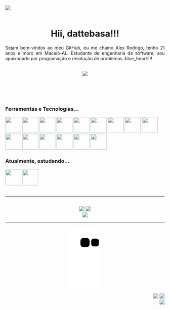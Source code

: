 <img src="https://uploaddeimagens.com.br/images/004/311/518/full/Chibi-Boruto-Uzumaki-by-Marcinha20-on-DeviantArt.png?1674612294" align="left" width="350px" />

<br />
<br />

<div display="inline-block">
 <h1 align="center">Hii, dattebasa!!!</h1>

 <p align="justify">Sejam bem-vindos ao meu GitHub, eu me chamo Alex Rodrigo, tenho 21 anos e moro em Maceió-AL. Estudante de engenharia de software, sou apaixonado por programação e resolução de problemas :blue_heart:!!!</p>

 <br />

 <div align="center">
  <img src="https://i.pinimg.com/originals/d3/9d/41/d39d41a34f2ccccec2aa34c9f7b2cc8b.gif" width="400" />
 </div>
</div>

<br />
<br />
<br />
<br />

<div display="block">
  <h3>Ferramentas e Tecnologias...</h3>
  <img src="https://cdn.jsdelivr.net/gh/devicons/devicon/icons/html5/html5-original.svg" width="50" height="50" />
  <img src="https://cdn.jsdelivr.net/gh/devicons/devicon/icons/css3/css3-original.svg" width="50" height="50" />
  <img src="https://cdn.jsdelivr.net/gh/devicons/devicon/icons/bootstrap/bootstrap-original.svg" width="50" height="50" />
  <img src="https://cdn.jsdelivr.net/gh/devicons/devicon/icons/javascript/javascript-original.svg" width="50" height="50" />
  <img src="https://cdn.jsdelivr.net/gh/devicons/devicon/icons/typescript/typescript-original.svg" width="50" height="50" />
  <img src="https://cdn.jsdelivr.net/gh/devicons/devicon/icons/react/react-original.svg" width="50" height="50" />
  <img src="https://cdn.jsdelivr.net/gh/devicons/devicon/icons/nodejs/nodejs-original.svg" width="50" height="50" />
  <img src="https://cdn.jsdelivr.net/gh/devicons/devicon/icons/firebase/firebase-plain.svg"  width="50" height="50" />
  <img src="https://cdn.jsdelivr.net/gh/devicons/devicon/icons/mongodb/mongodb-original.svg" width="50" height="50" />
  <img src="https://cdn.jsdelivr.net/gh/devicons/devicon/icons/mysql/mysql-original.svg" width="50" height="50" />     
  <img src="https://cdn.jsdelivr.net/gh/devicons/devicon/icons/postgresql/postgresql-original.svg" width="50" height="50" />
  <img src="https://cdn.jsdelivr.net/gh/devicons/devicon/icons/redis/redis-original.svg" width="50" height="50" />
  <img src="https://cdn.jsdelivr.net/gh/devicons/devicon/icons/docker/docker-original.svg" width="50" height="50" />
  <img src="https://cdn.jsdelivr.net/gh/devicons/devicon/icons/git/git-original.svg" width="50" height="50" />
  <img src="https://cdn.jsdelivr.net/gh/devicons/devicon/icons/vscode/vscode-original.svg" width="50" height="50" />
</div>

<div display="block">
  <h3>Atualmente, estudando...</h3>
  <img src="https://cdn.jsdelivr.net/gh/devicons/devicon/icons/typescript/typescript-original.svg" width="50" height="50" />
  <img src="https://cdn.jsdelivr.net/gh/devicons/devicon/icons/tailwindcss/tailwindcss-plain.svg" width="50" height="50" />
</div>

<br />
<hr />
<br />

<div align="center">
 <img height="180" src="https://github-readme-stats-eight-theta.vercel.app/api?username=alexrla&show_icons=true&theme=react&include_all_commits=true&count_private=true"/>
 <img height="180" src="https://github-readme-stats-eight-theta.vercel.app/api/top-langs/?username=alexrla&langs_count=8&layout=compact&theme=react"/>
</div>

 <div align="center">
  <img height="180" src="https://github-readme-stats.vercel.app/api/wakatime?username=alexrla&theme=react"/>
 </div>
 
<hr />

<div align="center">

  ![Snake animation](https://github.com/alexrla/alexrla/blob/output/github-contribution-grid-snake.svg)
  
</div>

<div align="right">
  <div>
    <a href = "mailto:alexrodrigoarruda@gmail.com"><img src="https://img.shields.io/badge/Gmail-D14836?style=for-the-badge&logo=gmail&logoColor=white" target="_blank"></a>
    <a href="" target="_blank"><img src="https://img.shields.io/badge/-LinkedIn-%230077B5?style=for-the-badge&logo=linkedin&logoColor=white" target="_blank"></a>
  </div>
  <img height="115" align="right" src="https://i.pinimg.com/originals/33/a3/17/33a3175868b219d7fe502e9bbcb1693f.gif" />
</div>
